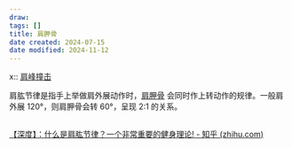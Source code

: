 ```yaml
---
draw:
tags: []
title: 肩胛骨
date created: 2024-07-15
date modified: 2024-11-12
---
```


x:: [肩峰撞击](肩峰撞击)

肩肱节律是指手上举做肩外展动作时，[肩胛骨](肩胛骨.md) 会同时作上转动作的规律。一般肩外展 120°，则肩胛骨会转 60°，呈现 2:1 的关系。

##

[【深度】：什么是肩肱节律？一个非常重要的健身理论! - 知乎 (zhihu.com)](https://zhuanlan.zhihu.com/p/110655901)
